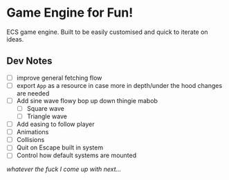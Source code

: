 # Game Engine for Fun!

ECS game engine. Built to be easily customised and quick to iterate on ideas.

## Dev Notes

- [ ] improve general fetching flow
- [ ] export `App` as a resource in case more in depth/under the hood changes are needed
- [ ] Add sine wave flowy bop up down thingie mabob
  - [ ] Square wave
  - [ ] Triangle wave
- [ ] Add easing to follow player
- [ ] Animations
- [ ] Collisions
- [ ] Quit on Escape built in system
- [ ] Control how default systems are mounted

_whatever the fuck I come up with next..._
